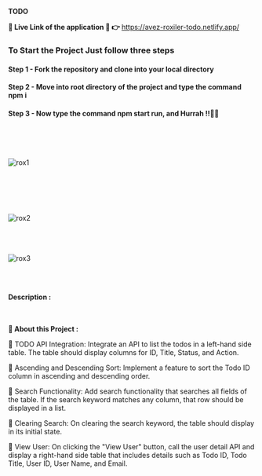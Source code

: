 <b style="font-weight:bolder,font-size:2rem" >TODO</b>

<b style="font-weight:bold" > 🔴 Live Link of the application 🔴 👉 </b>https://avez-roxiler-todo.netlify.app/
<h3>To Start the Project Just follow three steps</h3>
<h4>Step 1 - Fork the repository and clone into your local directory </h4>
<h4>Step 2 - Move into root directory of the project and type the command <b>npm i</b> </h4>
<h4>Step 3 - Now type the command <b>npm start run</b>, and Hurrah !!🎇🎆 </h4>
</br>
</br>
</br>

![rox1](https://user-images.githubusercontent.com/95353195/221444155-4b83d185-1c18-418a-b80c-b48680b4cd58.png)

</br>
</br>
</br>
</br>

![rox2](https://user-images.githubusercontent.com/95353195/221444226-abdba5e7-a213-4c38-ac5e-29d3e61788ef.png)
</br>
</br>
</br>
</br>

![rox3](https://user-images.githubusercontent.com/95353195/221444259-eb168626-6522-4924-bb4d-8762f70ce946.png)

</br>
</br>

<b style="font-weight:bolder,font-size:2rem" > Description   :</b>

</br>
</br>
<b style="font-weight:bolder,font-size:2rem" >🔴 About this Project : </b>

🎯 TODO API Integration: Integrate an API to list the todos in a left-hand side table. The table should display columns for ID, Title, Status, and Action.

🎯 Ascending and Descending Sort: Implement a feature to sort the Todo ID column in ascending and descending order.

🎯 Search Functionality: Add search functionality that searches all fields of the table. If the search keyword matches any column, that row should be displayed in a list.

🎯 Clearing Search: On clearing the search keyword, the table should display in its initial state.

🎯 View User: On clicking the "View User" button, call the user detail API and display a right-hand side table that includes details such as Todo ID, Todo Title, User ID, User Name, and Email.
